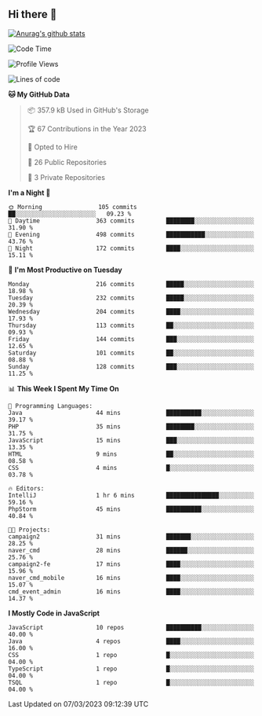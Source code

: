 ## Hi there 👋

[![Anurag's github stats](https://github-readme-stats.vercel.app/api?username=Songwonseok)](https://github.com/anuraghazra/github-readme-stats)



<!--START_SECTION:waka-->
![Code Time](http://img.shields.io/badge/Code%20Time-2%2C105%20hrs%2022%20mins-blue)

![Profile Views](http://img.shields.io/badge/Profile%20Views-4-blue)

![Lines of code](https://img.shields.io/badge/From%20Hello%20World%20I%27ve%20Written--19.0%20million%20lines%20of%20code-blue)

**🐱 My GitHub Data** 

> 📦 357.9 kB Used in GitHub's Storage 
 > 
> 🏆 67 Contributions in the Year 2023
 > 
> 💼 Opted to Hire
 > 
> 📜 26 Public Repositories 
 > 
> 🔑 3 Private Repositories 
 > 
**I'm a Night 🦉** 

```text
🌞 Morning                105 commits         ██░░░░░░░░░░░░░░░░░░░░░░░   09.23 % 
🌆 Daytime                363 commits         ████████░░░░░░░░░░░░░░░░░   31.90 % 
🌃 Evening                498 commits         ███████████░░░░░░░░░░░░░░   43.76 % 
🌙 Night                  172 commits         ████░░░░░░░░░░░░░░░░░░░░░   15.11 % 
```
📅 **I'm Most Productive on Tuesday** 

```text
Monday                   216 commits         █████░░░░░░░░░░░░░░░░░░░░   18.98 % 
Tuesday                  232 commits         █████░░░░░░░░░░░░░░░░░░░░   20.39 % 
Wednesday                204 commits         ████░░░░░░░░░░░░░░░░░░░░░   17.93 % 
Thursday                 113 commits         ██░░░░░░░░░░░░░░░░░░░░░░░   09.93 % 
Friday                   144 commits         ███░░░░░░░░░░░░░░░░░░░░░░   12.65 % 
Saturday                 101 commits         ██░░░░░░░░░░░░░░░░░░░░░░░   08.88 % 
Sunday                   128 commits         ███░░░░░░░░░░░░░░░░░░░░░░   11.25 % 
```


📊 **This Week I Spent My Time On** 

```text
💬 Programming Languages: 
Java                     44 mins             ██████████░░░░░░░░░░░░░░░   39.17 % 
PHP                      35 mins             ████████░░░░░░░░░░░░░░░░░   31.75 % 
JavaScript               15 mins             ███░░░░░░░░░░░░░░░░░░░░░░   13.35 % 
HTML                     9 mins              ██░░░░░░░░░░░░░░░░░░░░░░░   08.58 % 
CSS                      4 mins              █░░░░░░░░░░░░░░░░░░░░░░░░   03.78 % 

🔥 Editors: 
IntelliJ                 1 hr 6 mins         ███████████████░░░░░░░░░░   59.16 % 
PhpStorm                 45 mins             ██████████░░░░░░░░░░░░░░░   40.84 % 

🐱‍💻 Projects: 
campaign2                31 mins             ███████░░░░░░░░░░░░░░░░░░   28.25 % 
naver_cmd                28 mins             ██████░░░░░░░░░░░░░░░░░░░   25.76 % 
campaign2-fe             17 mins             ████░░░░░░░░░░░░░░░░░░░░░   15.96 % 
naver_cmd_mobile         16 mins             ████░░░░░░░░░░░░░░░░░░░░░   15.07 % 
cmd_event_admin          16 mins             ████░░░░░░░░░░░░░░░░░░░░░   14.37 % 
```

**I Mostly Code in JavaScript** 

```text
JavaScript               10 repos            ██████████░░░░░░░░░░░░░░░   40.00 % 
Java                     4 repos             ████░░░░░░░░░░░░░░░░░░░░░   16.00 % 
CSS                      1 repo              █░░░░░░░░░░░░░░░░░░░░░░░░   04.00 % 
TypeScript               1 repo              █░░░░░░░░░░░░░░░░░░░░░░░░   04.00 % 
TSQL                     1 repo              █░░░░░░░░░░░░░░░░░░░░░░░░   04.00 % 
```




 Last Updated on 07/03/2023 09:12:39 UTC
<!--END_SECTION:waka-->
